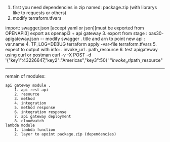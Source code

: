 
1. first you need dependencies in zip named: package.zip  (with librarys like to requests or others)
2. modify terraform.tfvars

import: swagger.json [accept yaml or json][must be exported from  OPENAPI3]
export as openapi3 + api gateway
3. export from stage : oas30-apigateway.json
-- modify swagger . title and arn to point new api : var.name
4. TF_LOG=DEBUG terraform apply -var-file terraform.tfvars
5. expect to output with info: 
 . invoke_url
 . path_resource
6. test apigateway using curl or postman
curl -v -X POST -d '{"key1":43226647,"key2":"Americas","key3":50}' "$invoke_url$path_resource"


------------------------
remain of modules:

    api gateway module .
        1. api rest api
        2. resource
        3. method
        4. integration
        5. method response
        6. integration response
        7. api gateway deployment
        8. cloudwatch
    lambda module
        1. lambda function
        2. layer to apoint package.zip (dependencies)

